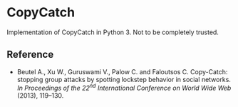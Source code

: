 # CopyCatch
Implementation of CopyCatch in Python 3. Not to be completely trusted.

## Reference
- Beutel A., Xu W., Guruswami V., Palow C. and Faloutsos C. Copy-Catch: stopping group attacks by spotting lockstep behavior in social networks. _In Proceedings of the 22<sup>nd</sup> International Conference on World Wide Web_ (2013), 119–130.
